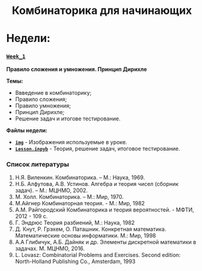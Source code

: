 <h1 align="center">Комбинаторика для начинающих</h1>

# Недели:

### [`Week_1`](https://github.com/bimastics/Other/tree/main/Combinatorics_coursera/Week_1) 

**Правило сложения и умножения. Принцип Дирихле**

**Темы:**
* Ввведение в комбинаторику;
* Правило сложения;
* Правило умножения;
* Принцип Дирихле;
* Решение задач и итогове тестирование.

**Файлы недели:**
* **[`img`](https://github.com/bimastics/Other/tree/main/Combinatorics_coursera/Week_1/img)** - Изображения используемые в уроке.
* **[`Lesson.inpyb`](https://github.com/bimastics/Other/blob/main/Combinatorics_coursera/Week_1/Lesson.ipynb)** - Теория, решение задач, итоговое тестирование.


### Список литературы
1. Н.Я. Виленкин. Комбинаторика. – М.: Наука, 1969.
2. Н.Б. Алфутова, А.В. Устинов. Алгебра и теория чисел (сборник задач). – М.: МЦНМО, 2002.
3. М. Холл. Комбинаторика. – М.: Мир, 1970.
4. М.Айгнер Комбинаторная теория. - М.: Мир, 1982
5. А.М. Райгородский Комбинаторика и теория вероятностей. - МФТИ, 2012 - 109 c.
6. Г. Эндрюс Теория разбиений, М.: Наука, 1982
7. Д. Кнут, Р. Грэхем, О. Паташник. Конкретная математика. Математические основы информатики. М.: Мир, 1998
8. А.А Глибичук, А.Б. Дайняк и др. Элементы дискретной математики в задачах. М. МЦНМО, 2016.
9. L. Lovasz: Combinatorial Problems and Exercises. Second edition: North-Holland Publishing Co., Amsterdam, 1993
